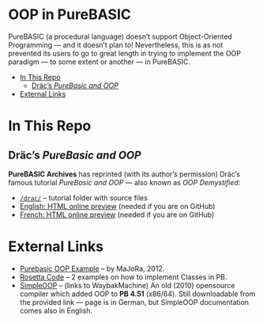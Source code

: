 OOP in PureBASIC
================

PureBASIC (a procedural language) doesn’t support Object-Oriented Programming — and it doesn’t plan to! Nevertheless, this is as not prevented its users to go to great length in trying to implement the OOP paradigm — to some extent or another — in PureBASIC.

<!-- #toc -->
-   [In This Repo](#in-this-repo)
    -   [Dräc’s *PureBasic and OOP*](#dr%C3%A4cs-purebasic-and-oop)
-   [External Links](#external-links)

<!-- /toc -->
In This Repo
============

Dräc’s *PureBasic and OOP*
--------------------------

**PureBASIC Archives** has reprinted (with its author’s permission) Dräc’s famous tutorial *PureBasic and OOP* — also known as *OOP Demystified*:

-   [`/drac/`](./drac/) – tutorial folder with source files
-   [English: HTML online preview](http://htmlpreview.github.io/?https://github.com/tajmone/purebasic-archives/blob/master/tutorials/oop/drac/en/OOP-Demystified.html) (needed if you are on GitHub)
-   [French: HTML online preview](http://htmlpreview.github.io/?https://github.com/tajmone/purebasic-archives/blob/master/tutorials/oop/drac/fr/POO-Demystifiee.html) (needed if you are on GitHub)

External Links
==============

-   [Purebasic OOP Example](http://zfgc.com/forum/index.php?topic=39610.0) – by MaJoRa, 2012.
-   [Rosetta Code](http://rosettacode.org/wiki/Classes#PureBasic) – 2 examples on how to implement Classes in PB.
-   [SimpleOOP](https://web.archive.org/web/20160312160643/http://development-lounge.de/viewtopic.php?t=5915) – (links to WaybakMachine) An old (2010) opensource compiler which added OOP to **PB 4.51** (x86/64). Still downloadable from the provided link — page is in German, but SimpleOOP documentation comes also in English.

